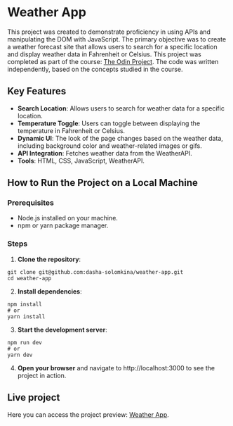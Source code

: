 # Weather App
This project was created to demonstrate proficiency in using APIs and manipulating the DOM with JavaScript. The primary objective was to create a weather forecast site that allows users to search for a specific location and display weather data in Fahrenheit or Celsius. This project was completed as part of the course: [The Odin Project](https://www.theodinproject.com/lessons/node-path-javascript-weather-app). The code was written independently, based on the concepts studied in the course.

## Key Features
- **Search Location**: Allows users to search for weather data for a specific location.
- **Temperature Toggle**: Users can toggle between displaying the temperature in Fahrenheit or Celsius.
- **Dynamic UI**: The look of the page changes based on the weather data, including background color and weather-related images or gifs.
- **API Integration**: Fetches weather data from the WeatherAPI.
- **Tools**: HTML, CSS, JavaScript, WeatherAPI.

## How to Run the Project on a Local Machine

### Prerequisites

- Node.js installed on your machine.
- npm or yarn package manager.

### Steps

1. **Clone the repository**:

```
git clone git@github.com:dasha-solomkina/weather-app.git
cd weather-app
```

2. **Install dependencies**:

```
npm install
# or
yarn install
```

3. **Start the development server**:

```
npm run dev
# or
yarn dev
```

4. **Open your browser** and navigate to http://localhost:3000 to see the project in action.

## Live project

Here you can access the project preview: [Weather App](https://dasha-solomkina.github.io/weather-app/).
